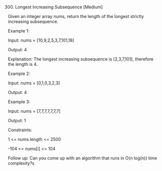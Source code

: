 300. Longest Increasing Subsequence
[Medium]

Given an integer array nums, return the length of the longest strictly increasing 
subsequence.

Example 1:

Input: nums = [10,9,2,5,3,7,101,18]

Output: 4

Explanation: The longest increasing subsequence is [2,3,7,101], therefore the length is 4.

Example 2:

Input: nums = [0,1,0,3,2,3]

Output: 4

Example 3:

Input: nums = [7,7,7,7,7,7,7]

Output: 1
 

Constraints:

1 <= nums.length <= 2500

-104 <= nums[i] <= 104
 

Follow up: Can you come up with an algorithm that runs in O(n log(n)) time complexity?s